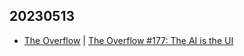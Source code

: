 ## 20230513
- [The Overflow](https://stackoverflow.blog/newsletter/) | [The Overflow #177: The AI is the UI](https://stackoverflow.blog/2023/05/12/the-overflow-177-the-ai-is-the-ui/)

